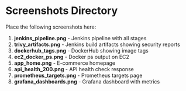 # Screenshots Directory

Place the following screenshots here:

1. **jenkins_pipeline.png** - Jenkins pipeline with all stages
2. **trivy_artifacts.png** - Jenkins build artifacts showing security reports
3. **dockerhub_tags.png** - DockerHub showing image tags
4. **ec2_docker_ps.png** - Docker ps output on EC2
5. **app_home.png** - E-commerce homepage
6. **api_health_200.png** - API health check response
7. **prometheus_targets.png** - Prometheus targets page
8. **grafana_dashboards.png** - Grafana dashboard with metrics

